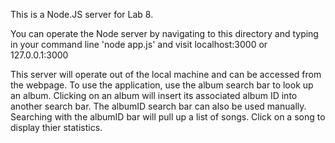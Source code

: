 This is a Node.JS server for Lab 8.

You can operate the Node server by navigating to this directory and typing in your command line 'node app.js' and visit localhost:3000 or 127.0.0.1:3000

This server will operate out of the local machine and can be accessed from the webpage.
To use the application, use the album search bar to look up an album. Clicking on an album will insert its associated album ID into another search bar.
The albumID search bar can also be used manually.
Searching with the albumID bar will pull up a list of songs. Click on a song to display thier statistics.
